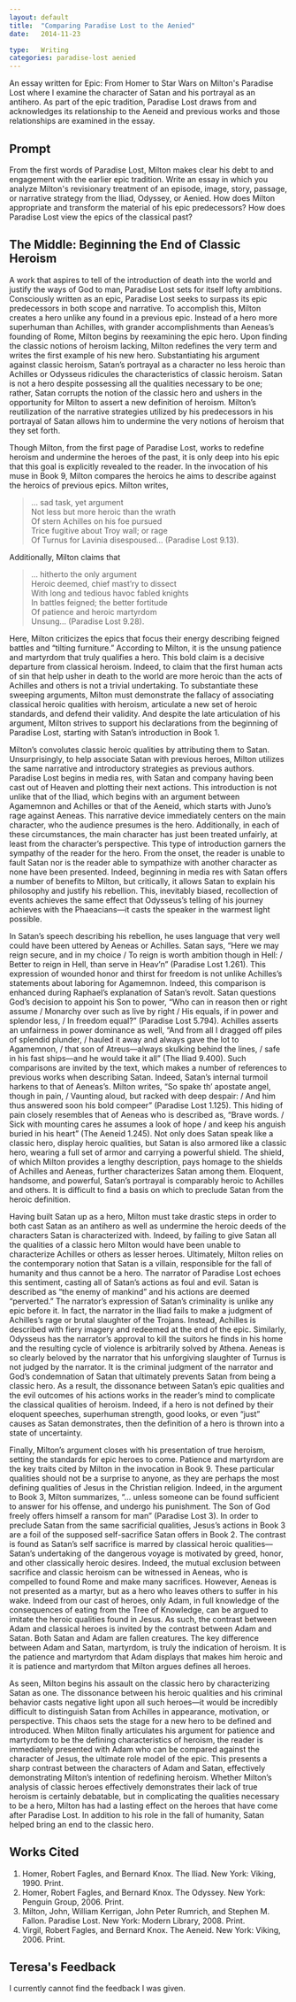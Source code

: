 ```yaml
---
layout: default
title:  "Comparing Paradise Lost to the Aenied"
date:   2014-11-23

type:   Writing 
categories: paradise-lost aenied
---
```

An essay written for Epic: From Homer to Star Wars on Milton's Paradise Lost where I examine the character of Satan and his portrayal as an antihero. As part of the epic tradition, Paradise Lost draws from and acknowledges its relationship to the Aeneid and previous works and those relationships are examined in the essay.

## Prompt

From the first words of Paradise Lost, Milton makes clear his debt to and engagement with the earlier epic tradition. Write an essay in which you analyze Milton's revisionary treatment of an episode, image, story, passage, or narrative strategy from the Iliad, Odyssey, or Aenied. How does Milton appropriate and transform the material of his epic predecessors? How does Paradise Lost view the epics of the classical past?

## The Middle: Beginning the End of Classic Heroism

A work that aspires to tell of the introduction of death into the world and justify the ways of God to man, Paradise Lost sets for itself lofty ambitions. Consciously written as an epic, Paradise Lost seeks to surpass its epic predecessors in both scope and narrative. To accomplish this, Milton creates a hero unlike any found in a previous epic. Instead of a hero more superhuman than Achilles, with grander accomplishments than Aeneas’s founding of Rome, Milton begins by reexamining the epic hero. Upon finding the classic notions of heroism lacking, Milton redefines the very term and writes the first example of his new hero. Substantiating his argument against classic heroism, Satan’s portrayal as a character no less heroic than Achilles or Odysseus ridicules the characteristics of classic heroism. Satan is not a hero despite possessing all the qualities necessary to be one; rather, Satan corrupts the notion of the classic hero and ushers in the opportunity for Milton to assert a new definition of heroism. Milton’s reutilization of the narrative strategies utilized by his predecessors in his portrayal of Satan allows him to undermine the very notions of heroism that they set forth.

Though Milton, from the first page of Paradise Lost, works to redefine heroism and undermine the heroes of the past, it is only deep into his epic that this goal is explicitly revealed to the reader. In the invocation of his muse in Book 9, Milton compares the heroics he aims to describe against the heroics of previous epics. Milton writes, 

> … sad task, yet argument <br>
> Not less but more heroic than the wrath <br>
> Of stern Achilles on his foe pursued <br>
> Trice fugitive about Troy wall; or rage <br>
> Of Turnus for Lavinia disespoused… (Paradise Lost 9.13).

Additionally, Milton claims that 

> … hitherto the only argument <br>
> Heroic deemed, chief mast’ry to dissect <br>
> With long and tedious havoc fabled knights <br>
> In battles feigned; the better fortitude <br>
> Of patience and heroic martyrdom <br>
> Unsung… (Paradise Lost 9.28). 

Here, Milton criticizes the epics that focus their energy describing feigned battles and “tilting furniture.” According to Milton, it is the unsung patience and martyrdom that truly qualifies a hero. This bold claim is a decisive departure from classical heroism. Indeed, to claim that the first human acts of sin that help usher in death to the world are more heroic than the acts of Achilles and others is not a trivial undertaking. To substantiate these sweeping arguments, Milton must demonstrate the fallacy of associating classical heroic qualities with heroism, articulate a new set of heroic standards, and defend their validity. And despite the late articulation of his argument, Milton strives to support his declarations from the beginning of Paradise Lost, starting with Satan’s introduction in Book 1. 

Milton’s convolutes classic heroic qualities by attributing them to Satan. Unsurprisingly, to help associate Satan with previous heroes, Milton utilizes the same narrative and introductory strategies as previous authors. Paradise Lost begins in media res, with Satan and company having been cast out of Heaven and plotting their next actions. This introduction is not unlike that of the Iliad, which begins with an argument between Agamemnon and Achilles or that of the Aeneid, which starts with Juno’s rage against Aeneas. This narrative device immediately centers on the main character, who the audience presumes is the hero. Additionally, in each of these circumstances, the main character has just been treated unfairly, at least from the character’s perspective. This type of introduction garners the sympathy of the reader for the hero. From the onset, the reader is unable to fault Satan nor is the reader able to sympathize with another character as none have been presented. Indeed, beginning in media res with Satan offers a number of benefits to Milton, but critically, it allows Satan to explain his philosophy and justify his rebellion. This, inevitably biased, recollection of events achieves the same effect that Odysseus’s telling of his journey achieves with the Phaeacians—it casts the speaker in the warmest light possible.
	
In Satan’s speech describing his rebellion, he uses language that very well could have been uttered by Aeneas or Achilles. Satan says, “Here we may reign secure, and in my choice / To reign is worth ambition though in Hell: / Better to reign in Hell, than serve in Heav’n” (Paradise Lost 1.261). This expression of wounded honor and thirst for freedom is not unlike Achilles’s statements about laboring for Agamemnon. Indeed, this comparison is enhanced during Raphael’s explanation of Satan’s revolt. Satan questions God’s decision to appoint his Son to power, “Who can in reason then or right assume / Monarchy over such as live by right / His equals, if in power and splendor less, / In freedom equal?” (Paradise Lost 5.794). Achilles asserts an unfairness in power dominance as well, “And from all I dragged off piles of splendid plunder, / hauled it away and always gave the lot to Agamemnon, / that son of  Atreus—always skulking behind the lines, / safe in his fast ships—and he would take it all” (The Iliad 9.400). Such comparisons are invited by the text, which makes a number of references to previous works when describing Satan. Indeed, Satan’s internal turmoil harkens to that of Aeneas’s. Milton writes, “So spake th’ apostate angel, though in pain, / Vaunting aloud, but racked with deep despair: / And him thus answered soon his bold compeer” (Paradise Lost 1.125). This hiding of pain closely resembles that of Aeneas who is described as, “Brave words. / Sick with mounting cares he assumes a look of hope / and keep his anguish buried in his heart” (The Aeneid 1.245). Not only does Satan speak like a classic hero, display heroic qualities, but Satan is also armored like a classic hero, wearing a full set of armor and carrying a powerful shield. The shield, of which Milton provides a lengthy description, pays homage to the shields of Achilles and Aeneas, further characterizes Satan among them. Eloquent, handsome, and powerful, Satan’s portrayal is comparably heroic to Achilles and others. It is difficult to find a basis on which to preclude Satan from the heroic definition. 
	
Having built Satan up as a hero, Milton must take drastic steps in order to both cast Satan as an antihero as well as undermine the heroic deeds of the characters Satan is characterized with. Indeed, by failing to give Satan all the qualities of a classic hero Milton would have been unable to characterize Achilles or others as lesser heroes. Ultimately, Milton relies on the contemporary notion that Satan is a villain, responsible for the fall of humanity and thus cannot be a hero. The narrator of Paradise Lost echoes this sentiment, casting all of Satan’s actions as foul and evil. Satan is described as “the enemy of mankind” and his actions are deemed “perverted.” The narrator’s expression of Satan’s criminality is unlike any epic before it. In fact, the narrator in the Iliad fails to make a judgment of Achilles’s rage or brutal slaughter of the Trojans. Instead, Achilles is described with fiery imagery and redeemed at the end of the epic. Similarly, Odysseus has the narrator’s approval to kill the suitors he finds in his home and the resulting cycle of violence is arbitrarily solved by Athena. Aeneas is so clearly beloved by the narrator that his unforgiving slaughter of Turnus is not judged by the narrator. It is the criminal judgment of the narrator and God’s condemnation of Satan that ultimately prevents Satan from being a classic hero. As a result, the dissonance between Satan’s epic qualities and the evil outcomes of his actions works in the reader’s mind to complicate the classical qualities of heroism. Indeed, if a hero is not defined by their eloquent speeches, superhuman strength, good looks, or even “just” causes as Satan demonstrates, then the definition of a hero is thrown into a state of uncertainty. 
	
Finally, Milton’s argument closes with his presentation of true heroism, setting the standards for epic heroes to come. Patience and martyrdom are the key traits cited by Milton in the invocation in Book 9. These particular qualities should not be a surprise to anyone, as they are perhaps the most defining qualities of Jesus in the Christian religion. Indeed, in the argument to Book 3, Milton summarizes, “… unless someone can be found sufficient to answer for his offense, and undergo his punishment. The Son of God freely offers himself a ransom for man” (Paradise Lost 3). In order to preclude Satan from the same sacrificial qualities, Jesus’s actions in Book 3 are a foil of the supposed self-sacrifice Satan offers in Book 2. The contrast is found as Satan’s self sacrifice is marred by classical heroic qualities—Satan’s undertaking of the dangerous voyage is motivated by greed, honor, and other classically heroic desires. Indeed, the mutual exclusion between sacrifice and classic heroism can be witnessed in Aeneas, who is compelled to found Rome and make many sacrifices. However, Aeneas is not presented as a martyr, but as a hero who leaves others to suffer in his wake. Indeed from our cast of heroes, only Adam, in full knowledge of the consequences of eating from the Tree of Knowledge, can be argued to imitate the heroic qualities found in Jesus. As such, the contrast between Adam and classical heroes is invited by the contrast between Adam and Satan. Both Satan and Adam are fallen creatures. The key difference between Adam and Satan, martyrdom, is truly the indication of heroism. It is the patience and martyrdom that Adam displays that makes him heroic and it is patience and martyrdom that Milton argues defines all heroes. 
	
As seen, Milton begins his assault on the classic hero by characterizing Satan as one. The dissonance between his heroic qualities and his criminal behavior casts negative light upon all such heroes—it would be incredibly difficult to distinguish Satan from Achilles in appearance, motivation, or perspective. This chaos sets the stage for a new hero to be defined and introduced. When Milton finally articulates his argument for patience and martyrdom to be the defining characteristics of heroism, the reader is immediately presented with Adam who can be compared against the character of Jesus, the ultimate role model of the epic. This presents a sharp contrast between the characters of Adam and Satan, effectively demonstrating Milton’s intention of redefining heroism. Whether Milton’s analysis of classic heroes effectively demonstrates their lack of true heroism is certainly debatable, but in complicating the qualities necessary to be a hero, Milton has had a lasting effect on the heroes that have come after Paradise Lost. In addition to his role in the fall of humanity, Satan helped bring an end to the classic hero. 

## Works Cited

1. Homer, Robert Fagles, and Bernard Knox. The Iliad. New York: Viking, 1990. Print.
2. Homer, Robert Fagles, and Bernard Knox. The Odyssey. New York: Penguin Group, 2006. Print.
3. Milton, John, William Kerrigan, John Peter Rumrich, and Stephen M. Fallon. Paradise Lost. New York: Modern Library, 2008. Print.
4. Virgil, Robert Fagles, and Bernard Knox. The Aeneid. New York: Viking, 2006. Print.

## Teresa's Feedback

I currently cannot find the feedback I was given. 
